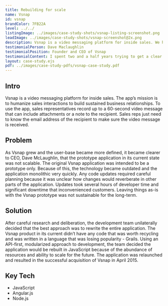 ```yaml
---
title: Rebuilding for scale
name: Vsnap
id: vsnap
brandColor: 7FB22A
level: ../../
listingImage: ../images/case-study-shots/vsnap-listing-screenshot.png
leadImage: ../images/case-study-shots/vsnap-screenshot@2x.png
description: Vsnap is a video messaging platform for inside sales. We helped Vsnap take it’s MVP to a scalable product by rebuilding its existing platform, which eventually led to its acquisition.
testimonialPerson: Dave Maclaughlin
testimonialPosition: Founder and CEO of Vsnap
testimonialContent: I spent two and a half years trying to get a clear path on tech – all of which was wrong. Chris got his head around the product quickly and gave me a roadmap to where we wanted to be.
layout: case-study.ejs
pdf: ../images/case-study-pdfs/vsnap-case-study.pdf
---
```


## Intro

Vsnap is a video messaging platform for inside sales. The app’s mission is to humanize sales interactions to build sustained business relationships. To use the app, sales representatives record up to a 60-second video message that can include attachments or a note to the recipient. Sales reps just need to know the email address of the recipient to make sure the video message is received.

## Problem

As Vsnap grew and the user-base became more defined, it became clearer to CEO, Dave McLaughlin, that the prototype application in its current state was not scalable. The original Vsnap application was intended to be a prototype only. Because of this, the technology became outdated and the application monolithic very quickly. Any code updates required careful planning because it was unclear how changes would reverberate in other parts of the application. Updates took several hours of developer time and significant downtime that inconvenienced customers. Leaving things as-is with the Vsnap prototype was not sustainable for the long-term.

## Solution

After careful research and deliberation, the development team unilaterally decided that the best approach was to rewrite the entire application. The Vsnap product in its current didn’t have any code that was worth recycling and was written in a language that was losing popularity - Grails. Using an API-first, modularized approach to development, the team decided the application would be rebuilt in JavaScript because of the abundance of resources and ability to scale for the future. The application was relaunched and resulted in the successful acquisition of Vsnap in April 2015.

## Key Tech

* JavaScript
* Angular.js
* Node.js